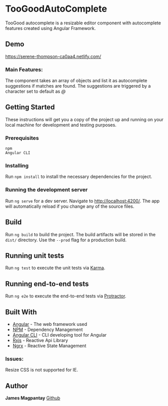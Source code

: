 # TooGoodAutoComplete

TooGood autocomplete is a resizable editor component with autocomplete features created using Angular Framework.

## Demo
https://serene-thompson-ca0aa4.netlify.com/

### Main Features:
The component takes an array of objects and list it as autocomplete suggestions if matches are found.
The suggestions are triggered by a character set to default as *@* 


## Getting Started
These instructions will get you a copy of the project up and running on your local machine for development and testing purposes. 

### Prerequisites
```
npm
Angular CLI
```

### Installing

Run `npm install` to install the necessary dependencies for the project.

### Running the development server

Run `ng serve` for a dev server. Navigate to [http://localhost:4200/](http://localhost:4200/). 
The app will automatically reload if you change any of the source files.

## Build

Run `ng build` to build the project. The build artifacts will be stored in the `dist/` directory. Use the `--prod` flag for a production build.

## Running unit tests

Run `ng test` to execute the unit tests via [Karma](https://karma-runner.github.io).

## Running end-to-end tests

Run `ng e2e` to execute the end-to-end tests via [Protractor](http://www.protractortest.org/).

## Built With

* [Angular](https://angular.io/) - The web framework used
* [NPM](https://www.npmjs.com/) - Dependency Management
* [Angular CLI](https://cli.angular.io/) - CLI developing tool for Angular
* [Rxjs](https://rxjs-dev.firebaseapp.com/) - Reactive Api Library
* [Ngrx](https://ngrx.io/) - Reactive State Management


### Issues:
Resize CSS is not supported for IE.

## Author

**James Magpantay** [Github](https://github.com/saywhatjames)

